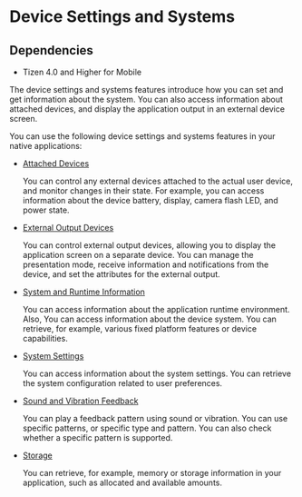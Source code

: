 Device Settings and Systems
===========================

## Dependencies

- Tizen 4.0 and Higher for Mobile

The device settings and systems features introduce how you can set and
get information about the system. You can also access information about
attached devices, and display the application output in an external
device screen.

You can use the following device settings and systems features in your
native applications:

-   [Attached Devices](attached-devices.md)

    You can control any external devices attached to the actual user
    device, and monitor changes in their state. For example, you can
    access information about the device battery, display, camera flash
    LED, and power state.

- [External Output Devices](ext-output.md)

    You can control external output devices, allowing you to display the
    application screen on a separate device. You can manage the
    presentation mode, receive information and notifications from the
    device, and set the attributes for the external output.

- [System and Runtime Information](information.md)

    You can access information about the application
    runtime environment. Also, You can access information about the
    device system. You can retrieve, for example, various fixed platform
    features or device capabilities.

- [System Settings](settings.md)

    You can access information about the system settings. You can
    retrieve the system configuration related to user preferences.

- [Sound and Vibration Feedback](feedback.md)

    You can play a feedback pattern using sound or vibration. You can
    use specific patterns, or specific type and pattern. You can also
    check whether a specific pattern is supported.

- [Storage](storage.md)

    You can retrieve, for example, memory or storage information in your
    application, such as allocated and available amounts.
